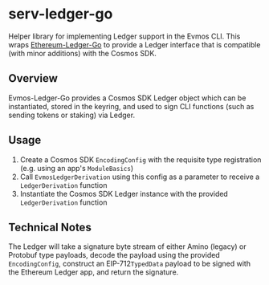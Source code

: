 # serv-ledger-go

Helper library for implementing Ledger support in the Evmos CLI. This wraps [Ethereum-Ledger-Go](https://github.com/Serv/ethereum-ledger-go) to provide
a Ledger interface that is compatible (with minor additions) with the Cosmos SDK.

## Overview

Evmos-Ledger-Go provides a Cosmos SDK Ledger object which can be instantiated, stored in the keyring, and used to sign CLI functions (such as sending tokens or staking) via Ledger.

## Usage

1. Create a Cosmos SDK `EncodingConfig` with the requisite type registration (e.g. using an app's `ModuleBasics`)
2. Call `EvmosLedgerDerivation` using this config as a parameter to receive a `LedgerDerivation` function
3. Instantiate the Cosmos SDK Ledger instance with the provided `LedgerDerivation` function

## Technical Notes

The Ledger will take a signature byte stream of either Amino (legacy) or Protobuf type payloads, decode the payload using the provided `EncodingConfig`,
construct an EIP-712`TypedData` payload to be signed with the Ethereum Ledger app, and return the signature.
